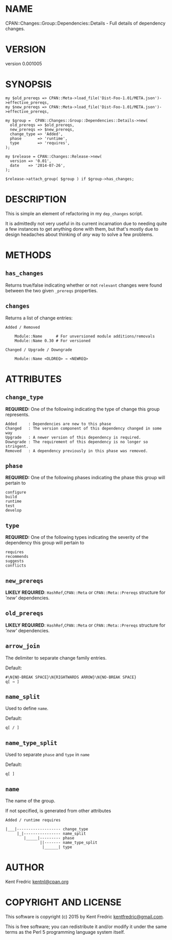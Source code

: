# NAME

CPAN::Changes::Group::Dependencies::Details - Full details of dependency changes.

# VERSION

version 0.001005

# SYNOPSIS

    my $old_prereqs => CPAN::Meta->load_file('Dist-Foo-1.01/META.json')->effective_prereqs,
    my $new_prereqs => CPAN::Meta->load_file('Dist-Foo-1.01/META.json')->effective_prereqs,

    my $group =  CPAN::Changes::Group::Dependencies::Details->new(
      old_prereqs => $old_prereqs,
      new_prereqs => $new_prereqs,
      change_type => 'Added',
      phase       => 'runtime',
      type        => 'requires',
    );

    my $release = CPAN::Changes::Release->new(
      version => '0.01',
      date    => '2014-07-26',
    );

    $release->attach_group( $group ) if $group->has_changes;

# DESCRIPTION

This is simple an element of refactoring in my `dep_changes` script.

It is admittedly not very useful in its current incarnation due to needing quite a few instances
to get anything done with them, but that's mostly due to design headaches about thinking of _any_ way to solve a few problems.

# METHODS

## `has_changes`

Returns true/false indicating whether or not `relevant` changes were found between
the two given `_prereqs` properties.

## `changes`

Returns a list of change entries:

    Added / Removed

        Module::Name      # For unversioned module additions/removals
        Module::Name 0.30 # For versioned

    Changed / Upgrade / Downgrade

        Module::Name <OLDREQ> → <NEWREQ>

# ATTRIBUTES

## `change_type`

**REQUIRED:**
One of the following indicating the type of change this group represents.

    Added     : Dependencies are new to this phase
    Changed   : The version component of this dependency changed in some way
    Upgrade   : A newer version of this dependency is required.
    Downgrade : The requirement of this dependency is no longer so stringent.
    Removed   : A dependency previously in this phase was removed.

## `phase`

**REQUIRED:**
One of the following phases indicating the phase this group will pertain to

    configure
    build
    runtime
    test
    develop

## `type`

**REQUIRED:**
One of the following types indicating the severity of the dependency this group will pertain to

    requires
    recommends
    suggests
    conflicts

## `new_prereqs`

**LIKELY REQUIRED**:
`HashRef`,`CPAN::Meta` or `CPAN::Meta::Prereqs` structure for _'new'_ dependencies.

## `old_prereqs`

**LIKELY REQUIRED**:
`HashRef`,`CPAN::Meta` or `CPAN::Meta::Prereqs` structure for _'new'_ dependencies.

## `arrow_join`

The delimiter to separate change family entries.

Default:

    #\N{NO-BREAK SPACE}\N{RIGHTWARDS ARROW}\N{NO-BREAK SPACE}
    q[ → ]

## `name_split`

Used to define `name`.

Default:

    q[ / ]

## `name_type_split`

Used to separate `phase` and `type` in `name`

Default:

    q[ ]

## `name`

The name of the group.

If not specified, is generated from other attributes

    Added / runtime requires

    |___|------------------- change_type
         |_|---------------- name_split
            |_____|--------- phase
                   ||------- name_type_split
                    |______| type

# AUTHOR

Kent Fredric <kentnl@cpan.org>

# COPYRIGHT AND LICENSE

This software is copyright (c) 2015 by Kent Fredric <kentfredric@gmail.com>.

This is free software; you can redistribute it and/or modify it under
the same terms as the Perl 5 programming language system itself.
